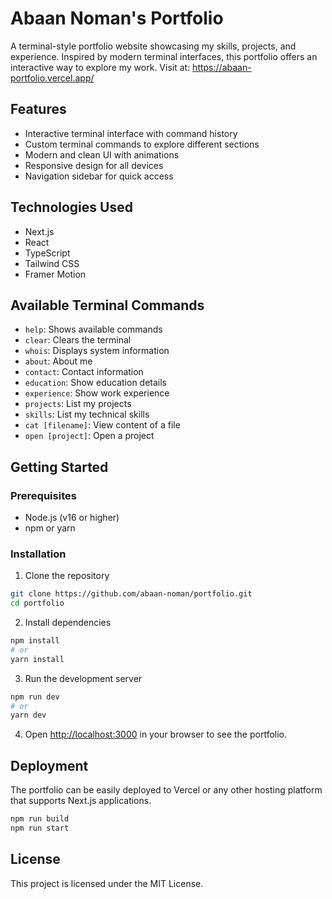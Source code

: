 # Abaan Noman's Portfolio

A terminal-style portfolio website showcasing my skills, projects, and experience. Inspired by modern terminal interfaces, this portfolio offers an interactive way to explore my work.
Visit at: https://abaan-portfolio.vercel.app/
## Features

- Interactive terminal interface with command history
- Custom terminal commands to explore different sections
- Modern and clean UI with animations
- Responsive design for all devices
- Navigation sidebar for quick access

## Technologies Used

- Next.js
- React
- TypeScript
- Tailwind CSS
- Framer Motion

## Available Terminal Commands

- `help`: Shows available commands
- `clear`: Clears the terminal
- `whois`: Displays system information
- `about`: About me
- `contact`: Contact information
- `education`: Show education details
- `experience`: Show work experience
- `projects`: List my projects
- `skills`: List my technical skills
- `cat [filename]`: View content of a file
- `open [project]`: Open a project

## Getting Started

### Prerequisites

- Node.js (v16 or higher)
- npm or yarn

### Installation

1. Clone the repository
```bash
git clone https://github.com/abaan-noman/portfolio.git
cd portfolio
```

2. Install dependencies
```bash
npm install
# or
yarn install
```

3. Run the development server
```bash
npm run dev
# or
yarn dev
```

4. Open [http://localhost:3000](http://localhost:3000) in your browser to see the portfolio.

## Deployment

The portfolio can be easily deployed to Vercel or any other hosting platform that supports Next.js applications.

```bash
npm run build
npm run start
```

## License

This project is licensed under the MIT License. 
